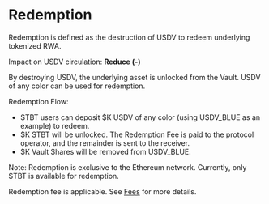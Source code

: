 # Redemption

Redemption is defined as the destruction of USDV to redeem underlying tokenized RWA.

Impact on USDV circulation: **Reduce (-)**

By destroying USDV, the underlying asset is unlocked from the Vault. USDV of any color can be used for redemption.&#x20;

Redemption Flow:

* STBT users can deposit $K USDV of any color (using USDV\_BLUE as an example) to redeem.
* $K STBT will be unlocked. The Redemption Fee is paid to the protocol operator, and the remainder is sent to the receiver.
* $K Vault Shares will be removed from USDV\_BLUE.

Note: Redemption is exclusive to the Ethereum network. Currently, only STBT is available for redemption.

Redemption fee is applicable. See [Fees](parameters.md) for more details.
